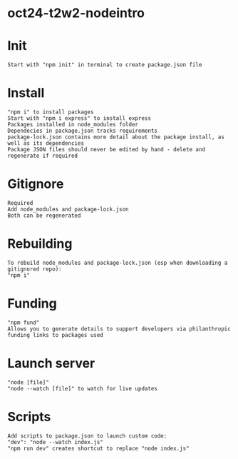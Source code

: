 # oct24-t2w2-nodeintro

# Init
    Start with "npm init" in terminal to create package.json file

# Install
    "npm i" to install packages
    Start with "npm i express" to install express
    Packages installed in node_modules folder
    Dependecies in package.json tracks requirements
    package-lock.json contains more detail about the package install, as well as its dependencies
    Package JSON files should never be edited by hand - delete and regenerate if required

# Gitignore
    Required
    Add node_modules and package-lock.json
    Both can be regenerated

# Rebuilding
    To rebuild node_modules and package-lock.json (esp when downloading a gitignored repo):
    "npm i"

# Funding
    "npm fund"
    Allows you to generate details to support developers via philanthropic funding links to packages used

# Launch server
    "node [file]"
    "node --watch [file]" to watch for live updates

# Scripts
    Add scripts to package.json to launch custom code:
    "dev": "node --watch index.js"
    "npm run dev" creates shortcut to replace "node index.js"